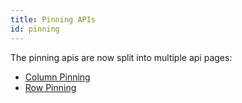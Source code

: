 ```yaml
---
title: Pinning APIs
id: pinning
---
```


<!-- Deprecated -->

The pinning apis are now split into multiple api pages:

- [Column Pinning](../column-pinning)
- [Row Pinning](../row-pinning)